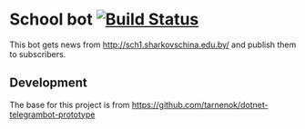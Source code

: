 # School bot [![Build Status](https://travis-ci.org/tarnenok/school-bot.svg?branch=master)](https://travis-ci.org/tarnenok/school-bot)
This bot gets news from http://sch1.sharkovschina.edu.by/ and publish them to subscribers.

## Development
The base for this project is from https://github.com/tarnenok/dotnet-telegrambot-prototype
